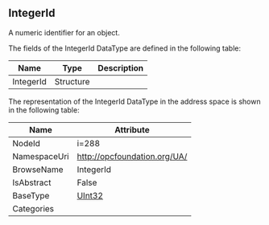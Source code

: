 <!-- datatype -->
## IntegerId
A numeric identifier for an object.  
<!-- end of description -->
The fields of the IntegerId DataType are defined in the following table:  

|Name|Type|Description|
|---|---|---|
|IntegerId|Structure||

The representation of the IntegerId DataType in the address space is shown in the following table:  

|Name|Attribute|
|---|---|
|NodeId|i=288|
|NamespaceUri|http://opcfoundation.org/UA/|
|BrowseName|IntegerId|
|IsAbstract|False|
|BaseType|[UInt32](../../DataTypes/UInt32/readme.md)|
|Categories||

